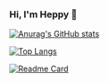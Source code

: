 ### Hi, I'm Heppy 👋

<!--
**heppymaria/heppymaria** is a ✨ _special_ ✨ repository because its `README.md` (this file) appears on your GitHub profile.

About Me:

- 🔭 I’m currently working on ...
- 🌱 I’m currently learning .java, .c, .py, .sql
- 👯 I’m looking to collaborate on ...
- 🤔 I’m looking for help with ...
- 💬 Ask me about ...
- 📫 How to reach me: ...
- 😄 Pronouns: ...
- ⚡ Fun fact: I'm secretary BEM IT Del 2019-2020
-->

[![Anurag's GitHub stats](https://github-readme-stats.vercel.app/api?username=heppymaria)](https://github.com/anuraghazra/github-readme-stats)

[![Top Langs](https://github-readme-stats.vercel.app/api/top-langs/?username=heppymaria&langs_count=8)](https://github.com/anuraghazra/github-readme-stats)

[![Readme Card](https://github-readme-stats.vercel.app/api/pin/?username=heppymaria&repo=github-readme-stats)](https://github.com/anuraghazra/github-readme-stats)

